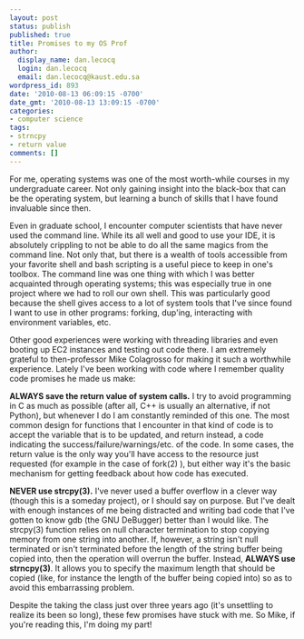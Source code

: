 ```yaml
---
layout: post
status: publish
published: true
title: Promises to my OS Prof
author:
  display_name: dan.lecocq
  login: dan.lecocq
  email: dan.lecocq@kaust.edu.sa
wordpress_id: 893
date: '2010-08-13 06:09:15 -0700'
date_gmt: '2010-08-13 13:09:15 -0700'
categories:
- computer science
tags:
- strncpy
- return value
comments: []
---
```

For me, operating systems was one of the most worth-while courses in my undergraduate career.  Not only gaining insight into the black-box that can be the operating system, but learning a bunch of skills that I have found invaluable since then.

Even in graduate school, I encounter computer scientists that have never used the command line.  While its all well and good to use your IDE, it is absolutely crippling to not be able to do all the same magics from the command line.  Not only that, but there is a wealth of tools accessible from your favorite shell and bash scripting is a useful piece to keep in one's toolbox.  The command line was one thing with which I was better acquainted through operating systems; this was especially true in one project where we had to roll our own shell.  This was particularly good because the shell gives access to a lot of system tools that I've since found I want to use in other programs: forking, dup'ing, interacting with environment variables, etc.

Other good experiences were working with threading libraries and even booting up EC2 instances and testing out code there.  I am extremely grateful to then-professor Mike Colagrosso for making it such a worthwhile experience.  Lately I've been working with code where I remember quality code promises he made us make:

__ALWAYS save the return value of system calls.__  I try to avoid programming in C as much as possible (after all, C++ is usually an alternative, if not Python), but whenever I do I am constantly reminded of this one.  The most common design for functions that I encounter in that kind of code is to accept the variable that is to be updated, and return instead, a code indicating the success/failure/warnings/etc. of the code.  In some cases, the return value is the only way you'll have access to the resource just requested (for example in the case of fork(2) ), but either way it's the basic mechanism for getting feedback about how code has executed.

__NEVER use strcpy(3).__ I've never used a buffer overflow in a clever way (though this is a someday project), or I should say on purpose.  But I've dealt with enough instances of me being distracted and writing bad code that I've gotten to know gdb (the GNU DeBugger) better than I would like.  The strcpy(3) function relies on null character termination to stop copying memory from one string into another.  If, however, a string isn't null terminated or isn't terminated before the length of the string buffer being copied into, then the operation will overrun the buffer.  Instead, __ALWAYS use strncpy(3)__.  It allows you to specify the maximum length that should be copied (like, for instance the length of the buffer being copied into) so as to avoid this embarrassing problem.

Despite the taking the class just over three years ago (it's unsettling to realize its been so long), these few promises have stuck with me.  So Mike, if you're reading this, I'm doing my part!
